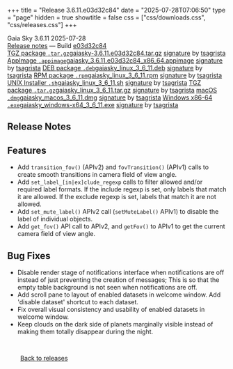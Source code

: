 +++
title = "Release 3.6.11.e03d32c84"
date = "2025-07-28T07:06:50"
type = "page"
hidden = true
showtitle = false
css = ["css/downloads.css", "css/releases.css"]
+++

<div class="download-container">
<div id="download-title">
<i class="gs-mdi-tag"></i>
Gaia Sky <span class="downloads-version">3.6.11</span> 
<time class="downloads-releasedate" datetime="2025-07-28T07:06:50" title="Published: 2025-07-28T07:06:50"><i class="gs-mdi-calendar"></i> 2025-07-28</time>
<div class="downloads-build"><i class="gs-mdi-script-text"></i> <a href="#release-notes">Release notes</a> &mdash; Build <a href="https://codeberg.org/gaiasky/gaiasky/commit/e03d32c84" target="_blank">e03d32c84</a></div></div>
<div class="download-section">
<a href="https://gaia.ari.uni-heidelberg.de/gaiasky/releases/3.6.11.e03d32c84/gaiasky-3.6.11.e03d32c84.tar.gz" class="download-button"><i class="gs-mdi-zip-box icon-button"></i> TGZ package <code>.tar.gz</code><span class="download-sub">gaiasky-3.6.11.e03d32c84.tar.gz</span></a>
<span class="signature">
<a href="https://gaia.ari.uni-heidelberg.de/gaiasky/releases/3.6.11.e03d32c84/gaiasky-3.6.11.e03d32c84.tar.gz.sig">signature</a>  by  <a href="https://keyserver.ubuntu.com/pks/lookup?search=0x448C2B189756743013D5F7C22FD2A59C1D734C1F&fingerprint=on&op=index">tsagrista</a>
</span>
<a href="https://gaia.ari.uni-heidelberg.de/gaiasky/releases/3.6.11.e03d32c84/gaiasky_3.6.11.e03d32c84_x86_64.appimage" class="download-button"><i class="gs-material-symbols-box icon-button"></i> AppImage <code>.appimage</code><span class="download-sub">gaiasky_3.6.11.e03d32c84_x86_64.appimage</span></a>
<span class="signature">
<a href="https://gaia.ari.uni-heidelberg.de/gaiasky/releases/3.6.11.e03d32c84/gaiasky_3.6.11.e03d32c84_x86_64.appimage.sig">signature</a>  by  <a href="https://keyserver.ubuntu.com/pks/lookup?search=0x448C2B189756743013D5F7C22FD2A59C1D734C1F&fingerprint=on&op=index">tsagrista</a>
</span>
<a href="https://gaia.ari.uni-heidelberg.de/gaiasky/releases/3.6.11.e03d32c84/gaiasky_linux_3_6_11.deb" class="download-button"><i class="gs-mdi-debian icon-button"></i> DEB package <code>.deb</code><span class="download-sub">gaiasky_linux_3_6_11.deb</span></a>
<span class="signature">
<a href="https://gaia.ari.uni-heidelberg.de/gaiasky/releases/3.6.11.e03d32c84/gaiasky_linux_3_6_11.deb.sig">signature</a>  by  <a href="https://keyserver.ubuntu.com/pks/lookup?search=0x448C2B189756743013D5F7C22FD2A59C1D734C1F&fingerprint=on&op=index">tsagrista</a>
</span>
<a href="https://gaia.ari.uni-heidelberg.de/gaiasky/releases/3.6.11.e03d32c84/gaiasky_linux_3_6_11.rpm" class="download-button"><i class="gs-mdi-fedora icon-button"></i> RPM package <code>.rpm</code><span class="download-sub">gaiasky_linux_3_6_11.rpm</span></a>
<span class="signature">
<a href="https://gaia.ari.uni-heidelberg.de/gaiasky/releases/3.6.11.e03d32c84/gaiasky_linux_3_6_11.rpm.sig">signature</a>  by  <a href="https://keyserver.ubuntu.com/pks/lookup?search=0x448C2B189756743013D5F7C22FD2A59C1D734C1F&fingerprint=on&op=index">tsagrista</a>
</span>
<a href="https://gaia.ari.uni-heidelberg.de/gaiasky/releases/3.6.11.e03d32c84/gaiasky_linux_3_6_11.sh" class="download-button"><i class="gs-token-unix icon-button"></i> UNIX Installer <code>.sh</code><span class="download-sub">gaiasky_linux_3_6_11.sh</span></a>
<span class="signature">
<a href="https://gaia.ari.uni-heidelberg.de/gaiasky/releases/3.6.11.e03d32c84/gaiasky_linux_3_6_11.sh.sig">signature</a>  by  <a href="https://keyserver.ubuntu.com/pks/lookup?search=0x448C2B189756743013D5F7C22FD2A59C1D734C1F&fingerprint=on&op=index">tsagrista</a>
</span>
<a href="https://gaia.ari.uni-heidelberg.de/gaiasky/releases/3.6.11.e03d32c84/gaiasky_linux_3_6_11.tar.gz" class="download-button"><i class="gs-mdi-zip-box icon-button"></i> TGZ package <code>.tar.gz</code><span class="download-sub">gaiasky_linux_3_6_11.tar.gz</span></a>
<span class="signature">
<a href="https://gaia.ari.uni-heidelberg.de/gaiasky/releases/3.6.11.e03d32c84/gaiasky_linux_3_6_11.tar.gz.sig">signature</a>  by  <a href="https://keyserver.ubuntu.com/pks/lookup?search=0x448C2B189756743013D5F7C22FD2A59C1D734C1F&fingerprint=on&op=index">tsagrista</a>
</span>
<a href="https://gaia.ari.uni-heidelberg.de/gaiasky/releases/3.6.11.e03d32c84/gaiasky_macos_3_6_11.dmg" class="download-button"><i class="gs-fa6-brands-apple icon-button"></i> macOS <code>.dmg</code><span class="download-sub">gaiasky_macos_3_6_11.dmg</span></a>
<span class="signature">
<a href="https://gaia.ari.uni-heidelberg.de/gaiasky/releases/3.6.11.e03d32c84/gaiasky_macos_3_6_11.dmg.sig">signature</a>  by  <a href="https://keyserver.ubuntu.com/pks/lookup?search=0x448C2B189756743013D5F7C22FD2A59C1D734C1F&fingerprint=on&op=index">tsagrista</a>
</span>
<a href="https://gaia.ari.uni-heidelberg.de/gaiasky/releases/3.6.11.e03d32c84/gaiasky_windows-x64_3_6_11.exe" class="download-button"><i class="gs-fa6-brands-windows icon-button"></i> Windows x86-64 <code>.exe</code><span class="download-sub">gaiasky_windows-x64_3_6_11.exe</span></a>
<span class="signature">
<a href="https://gaia.ari.uni-heidelberg.de/gaiasky/releases/3.6.11.e03d32c84/gaiasky_windows-x64_3_6_11.exe.sig">signature</a>  by  <a href="https://keyserver.ubuntu.com/pks/lookup?search=0x448C2B189756743013D5F7C22FD2A59C1D734C1F&fingerprint=on&op=index">tsagrista</a>
</span>
</div>
</div>

<section class="release-notes">

# Release Notes


## Features
- Add `transition_fov()` (APIv2) and `fovTransition()` (APIv1) calls to create smooth transitions in camera field of view angle.
- Add `set_label_[in|ex]clude_regexp` calls to filter allowed and/or required label formats. If the include regexp is set, only labels that match it are allowed. If the exclude regexp is set, labels that match it are not allowed.
- Add `set_mute_label()` APIv2 call (`setMuteLabel()` APIv1) to disable the label of individual objects.
- Add `get_fov()` API call to APIv2, and `getFov()` to APIv1 to get the current camera field of view angle.

## Bug Fixes
- Disable render stage of notifications interface when notifications are off instead of just preventing the creation of messages; This is so that the empty table background is not seen when notifications are off.
- Add scroll pane to layout of enabled datasets in welcome window. Add 'disable dataset' shortcut to each dataset.
- Fix overall visual consistency and usability of enabled datasets in welcome window.
- Keep clouds on the dark side of planets marginally visible instead of making them totally disappear during the night.
</section>


<p class="center-text" style="padding: 30px;"><a href="/downloads/releases"><i class="gs-mdi-arrow-left-bold-circle"></i> Back to releases</a>
</p>
